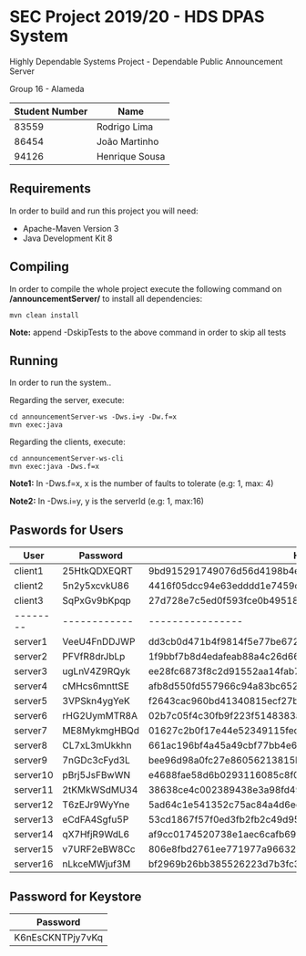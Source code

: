 # SEC Project 2019/20 - HDS DPAS System 

Highly Dependable Systems Project - Dependable Public Announcement Server

Group 16 - Alameda

Student Number | Name
------------- | -------------
83559 | Rodrigo Lima
86454 | João Martinho
94126 | Henrique Sousa

## Requirements
In order to build and run this project you will need:
* Apache-Maven Version 3
* Java Development Kit 8

## Compiling
In order to compile the whole project execute the following command on **/announcementServer/** to install all dependencies:

    mvn clean install
    
**Note:** append -DskipTests to the above command in order to skip all tests 

## Running
In order to run the system..
    
Regarding the server, execute:

    cd announcementServer-ws -Dws.i=y -Dw.f=x
    mvn exec:java
    
Regarding the clients, execute:

    cd announcementServer-ws-cli
    mvn exec:java -Dws.f=x
    
**Note1:** In -Dws.f=x, x is the number of faults to tolerate (e.g: 1, max: 4)

**Note2:** In -Dws.i=y, y is the serverId (e.g: 1, max:16)

## Paswords for Users

User | Password | Hash (SHA 256)
-------- | -------- | --------
client1 | 25HtkQDXEQRT | 9bd915291749076d56d4198b4ea35003249be5c88acebce51fcf559d52bde24e
client2 | 5n2y5xcvkU86 | 4416f05dcc94e63edddd1e7459caefc6eb3137932ea64d446a08b2301aaefac6
client3 | SqPxGv9bKpqp | 27d728e7c5ed0f593fce0b49518a9d470826cac65778c5b5d2e14e2302db7636
--------| ------------ | ----------------
server1  | VeeU4FnDDJWP | dd3cb0d471b4f9814f5e77be672cb7125b6a4e034c9c4641501869eef2e7ef71
server2  | PFVfR8drJbLp | 1f9bbf7b8d4edafeab88a4c26d660579be7c81bd2a8354155a3977927b4d2b1f
server3  | ugLnV4Z9RQyk | ee28fc6873f8c2d91552aa14fab764e0e904ff6319cc8678d55b925a4de5b927
server4  | cMHcs6mnttSE | afb8d550fd557966c94a83bc652c4dad6c304fc22c7ca4fe08f316c5348bdf53
server5  | 3VPSkn4ygYeK | f2643cac960bd41340815ecf27b8ab4c162e48b5437d36b07949d6e5baa4b58f
server6  | rHG2UymMTR8A | 02b7c05f4c30fb9f223f5148383a540a6322a98c1d7f854c5005e63d92f7c387
server7  | ME8MykmgHBQd | 01627c2b0f17e44e52349115fecef0a3df99babb662a27d6bdee9d111795fbd6
server8  | CL7xL3mUkkhn | 661ac196bf4a45a49cbf77bb4e6fa0e4cf5c16c2e6e279aec221ec2ed3383574
server9  | 7nGDc3cFyd3L | bee96d98a0fc27e86056213815bbb03fac31e0e4536501640b9c4902526f7758
server10 | pBrj5JsFBwWN | e4688fae58d6b0293116085c8f0b43045e91c394c28946e5cb67f2789135152a
server11 | 2tKMkWSdMU34 | 38638ce4c002389438e3a98fd498fa9c5085ad83d895cfd352e0bb9953dd4881
server12 | T6zEJr9WyYne | 5ad64c1e541352c75ac84a4d6ec3f13fe6115d697270d830f25f164c6a44e762
server13 | eCdFA4Sgfu5P | 53cd1867f57f0ed3fb2fb2c49d95977f74c356379358b51eddf79784338034b5
server14 | qX7HfjR9WdL6 | af9cc0174520738e1aec6cafb69f92733cbdb635d5497345299d0ab872f367ee
server15 | v7URF2eBW8Cc | 806e8fbd2761ee771977a96632d39b285de78e4dbf87113cee26d23eac48c4cb
server16 | nLkceMWjuf3M | bf2969b26bb385526223d7b3fc35c690f056e5b3feede478df85ef88b2ab68e7

## Password for Keystore

Password |
---------|
K6nEsCKNTPjy7vKq|
